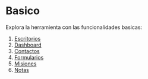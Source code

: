 # Basico

Explora la herramienta con las funcionalidades basicas:

1. [Escritorios](/v1/web-app/basico/escritorios.html)
2. [Dashboard](/v1/web-app/basico/dashboard.html)
3. [Contactos](/v1/web-app/basico/contactos.html)
4. [Formularios](/v1/web-app/basico/formularios.html)
5. [Misiones](/v1/web-app/basico/misiones.html)
6. [Notas](/v1/web-app/basico/notas.html)
<!--stackedit_data:
eyJoaXN0b3J5IjpbMTIzODMyNjU5OF19
-->